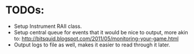 

# TODOs:
* Setup Instrument RAII class.
* Setup central queue for events that it would be nice to output, more akin to: http://bitsquid.blogspot.com/2011/05/monitoring-your-game.html
* Output logs to file as well, makes it easier to read through it later.

